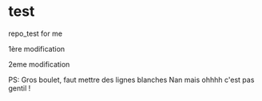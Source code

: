 # test

repo_test for me

1ère modification

2eme modification

PS: Gros boulet, faut mettre des lignes blanches Nan mais ohhhh c'est pas gentil !

